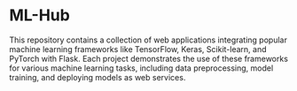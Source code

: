 # ML-Hub
This repository contains a collection of web applications integrating popular machine learning frameworks like TensorFlow, Keras, Scikit-learn, and PyTorch with Flask. Each project demonstrates the use of these frameworks for various machine learning tasks, including data preprocessing, model training, and deploying models as web services.
